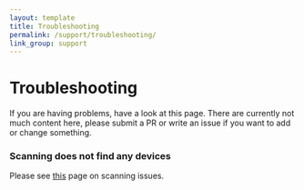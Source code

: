 ```yaml
---
layout: template
title: Troubleshooting
permalink: /support/troubleshooting/
link_group: support
---
```

# Troubleshooting

If you are having problems, have a look at this page. There are currently not
much content here, please submit a PR or write an issue if you want to add or
change something.

### Scanning does not find any devices

Please see [this](../scanning_issues/) page on scanning issues.
